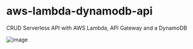 # aws-lambda-dynamodb-api
 CRUD Serverless API with AWS Lambda, API Gateway and a DynamoDB
 
 ![image](https://user-images.githubusercontent.com/70115018/132435475-7f4be93d-6db1-45b6-b85f-76fae0e37888.png)

